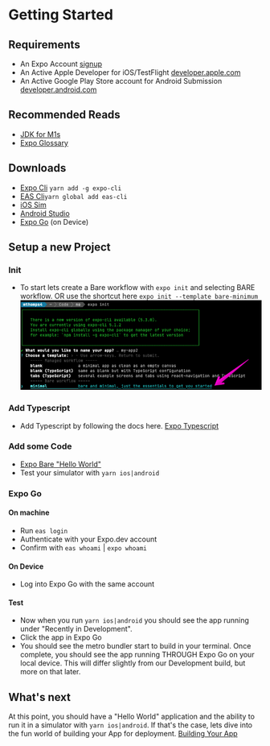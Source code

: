 # Getting Started

## Requirements

- An Expo Account [signup](https://expo.dev/signup)
- An Active Apple Developer for iOS/TestFlight [developer.apple.com](https://developer.apple.com)
- An Active Google Play Store account for Android Submission [developer.android.com](https://developer.android.com/)

## Recommended Reads

- [JDK for M1s](https://discord.com/channels/370570267069513731/773706016457621545/961380144650539049)
- [Expo Glossary](https://docs.expo.dev/workflow/glossary-of-terms/)

## Downloads

- [Expo Cli](https://docs.expo.dev/workflow/expo-cli/)
`yarn add -g expo-cli`
- [EAS Cli](https://github.com/expo/eas-cli)`yarn global add eas-cli`
- [iOS Sim](https://docs.expo.dev/workflow/ios-simulator/)
- [Android Studio](https://docs.expo.dev/workflow/android-studio-emulator/)
- [Expo Go](https://expo.dev/client) (on Device)

## Setup a new Project

### Init

- To start lets create a Bare workflow with `expo init` and selecting BARE workflow. OR use the shortcut here `expo init --template bare-minimum`
![bare workflow selection](./images/expo-init.png)

### Add Typescript

- Add Typescript by following the docs here. [Expo Typescript](https://docs.expo.dev/guides/typescript/)

### Add some Code

- [Expo Bare "Hello World"](https://docs.expo.dev/bare/hello-world/)
- Test your simulator with `yarn ios|android`

### Expo Go

#### On machine

- Run `eas login`
- Authenticate with your Expo.dev account
- Confirm with `eas whoami` | `expo whoami`

#### On Device

- Log into Expo Go with the same account

#### Test

- Now when you run `yarn ios|android` you should see the app running under "Recently in Development".
- Click the app in Expo Go
- You should see the metro bundler start to build in your terminal. Once complete, you should see the app running THROUGH Expo Go on your local device. This will differ slightly from our Development build, but more on that later.

## What's next

At this point, you should have a "Hello World" application and the ability to run it in a simulator with `yarn ios|android`. If that's the case, lets dive into the fun world of building your App for deployment. [Building Your App](./building-your-app.md)
